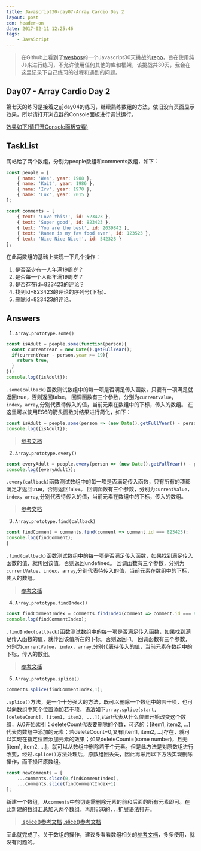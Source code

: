 ```yaml
---
title: Javascript30-day07-Array Cardio Day 2
layout: post
cdn: header-on
date: 2017-02-11 12:25:46
tags:
	- JavaScript
---
```


> 在Github上看到了[wesbos](https://twitter.com/wesbos)的一个Javascript30天挑战的[repo](https://github.com/wesbos/JavaScript30)，旨在使用纯Js来进行练习，不允许使用任何其他的库和框架，该挑战共30天，我会在这里记录下自己练习的过程和遇到的问题。

## Day07 - Array Cardio Day 2

第七天的练习是接着之前day04的练习，继续熟练数组的方法，依旧没有页面显示效果，所以请打开浏览器的Console面板进行调试运行。

[效果如下(请打开Console面板查看)](http://htmlpreview.github.io/?https://github.com/winar-jin/JavaScript30-Challenge/blob/master/07%20-%20Array%20Cardio%20Day%202/index.html)

## TaskList
网站给了两个数组，分别为people数组和comments数组，如下：
```JavaScript
const people = [
    { name: 'Wes', year: 1988 },
    { name: 'Kait', year: 1986 },
    { name: 'Irv', year: 1970 },
    { name: 'Lux', year: 2015 }
];

const comments = [
    { text: 'Love this!', id: 523423 },
    { text: 'Super good', id: 823423 },
    { text: 'You are the best', id: 2039842 },
    { text: 'Ramen is my fav food ever', id: 123523 },
    { text: 'Nice Nice Nice!', id: 542328 }
];
```
在此两数组的基础上实现一下几个操作：
1. 是否至少有一人年满19周岁？
2. 是否每一个人都年满19周岁？
3. 是否存在id=823423的评论？
4. 找到id=823423的评论的序列号(下标)。
5. 删除id=823423的评论。


## Answers

1. `Array.prototype.some()`

```JavaScript
const isAdult = people.some(function(person){
  const currentYear = new Date().getFullYear();
  if(currentYear - person.year >= 19){
    return true;
  }
});
console.log({isAdult});
```

`.some(callback)`函数测试数组中的每一项是否满足传入函数，只要有一项满足就返回true，否则返回false。
回调函数有三个参数，分别为`currentValue`，`index`，`array`,分别代表待传入的值，当前元素在数组中的下标，传入的数组。
在这里可以使用ES6的箭头函数对结果进行简化，如下：
```JavaScript
const isAdult = people.some(person => (new Date().getFullYear() - person.year) >= 19 );
console.log({isAdult});
```
> [参考文档](https://developer.mozilla.org/en-US/docs/Web/JavaScript/Reference/Global_Objects/Array/some)

2. `Array.prototype.every()`

```JavaScript
const everyAdult = people.every(person => (new Date().getFullYear() - person.year) >= 19);
console.log({everyAdult});
```
`.every(callback)`函数测试数组中的每一项是否满足传入函数，只有所有的项都满足才返回true，否则返回false。
回调函数有三个参数，分别为`currentValue`，`index`，`array`,分别代表待传入的值，当前元素在数组中的下标，传入的数组。

> [参考文档](https://developer.mozilla.org/en-US/docs/Web/JavaScript/Reference/Global_Objects/Array/every)

3. `Array.prototype.find(callback)`

```JavaScript
const findComment = comments.find(comment => comment.id === 823423);
console.log(findComment);
}
```
`.find(callback)`函数测试数组中的每一项是否满足传入函数，如果找到满足传入函数的值，就传回该值，否则返回undefined。
回调函数有三个参数，分别为`currentValue`，`index`，`array`,分别代表待传入的值，当前元素在数组中的下标，传入的数组。

> [参考文档](https://developer.mozilla.org/en-US/docs/Web/JavaScript/Reference/Global_Objects/Array/find)

4. `Array.prototype.findIndex()`

```JavaScript
const findCommentIndex = comments.findIndex(comment => comment.id === 823423);
console.log(findCommentIndex);
```

`.findIndex(callback)`函数测试数组中的每一项是否满足传入函数，如果找到满足传入函数的值，就传回该值所在的下标，否则返回-1。
回调函数有三个参数，分别为`currentValue`，`index`，`array`,分别代表待传入的值，当前元素在数组中的下标，传入的数组。

> [参考文档](https://developer.mozilla.org/en-US/docs/Web/JavaScript/Reference/Global_Objects/Array/findIndex)

5. `Array.prototype.splice()`

```JavaScript
comments.splice(findCommentIndex,1);
```
`.splice()`方法，是一个十分强大的方法，既可以删除一个数组中的若干项，也可以向数组中某个位置添加若干项，语法如下`array.splice(start, [deleteCount], [item1, item2, ...])`,start代表从什么位置开始改变这个数组，从0开始索引；deleteCount代表要删除的个数，可选的；[item1, item2, ...]代表向数组中添加的元素；若deleteCount=0,又有[item1, item2, ...]存在，就可以实现在指定位置添加元素的效果；如果deleteCount=(some number)，且无[item1, item2, ...]，就可以从数组中删除若干个元素。但是此方法是对原数组进行改变，经过`.splice()`方法处理后，原数组回丢失，因此再采用以下方法实现删除操作，而不损坏原数组。
```JavaScript
const newComments = [
    ...comments.slice(0,findCommentIndex),
    ...comments.slice(findCommentIndex+1)
]; 
```
新建一个数组，从`comments`中剪切走需删除元素的前和后面的所有元素即可。在此新建的数组汇总加入两个数组，再用ES6的`...`扩展语法打开。

> [.splice()参考文档](https://developer.mozilla.org/en-US/docs/Web/JavaScript/Reference/Global_Objects/Array/splice)
> [.slice()参考文档](https://developer.mozilla.org/en-US/docs/Web/JavaScript/Reference/Global_Objects/Array/slice)

至此就完成了。关于数组的操作，建议多看看数组相关的[参考文档](https://developer.mozilla.org/en-US/docs/Web/JavaScript/Reference/Global_Objects/Array)，多多使用，就没有问题的。